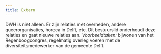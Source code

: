```yaml
---
title: Extern
---
```


DWH is niet alleen.
Er zijn relaties met overheden, andere queerorganisaties, horeca in Delft, etc.
Dit bestuurslid onderhoudt deze relaties en gaat nieuwe relaties aan.
*Voorbeeldtaken:* bijwonen van het Regenboogcongres, regelmatig overleg voeren met de diversiteitsmedewerker van de gemeente Delft.
